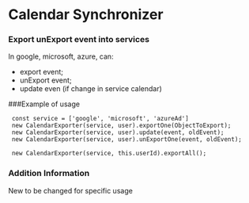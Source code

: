 # Calendar Synchronizer

### Export unExport event into services

In google, microsoft, azure, can:

- export event;
- unExport event;
- update even (if change in service calendar)

###Example of usage

```
 const service = ['google', 'microsoft', 'azureAd']
 new CalendarExporter(service, user).exportOne(ObjectToExport);
 new CalendarExporter(service, user).update(event, oldEvent);
 new CalendarExporter(service, user).unExportOne(event, oldEvent);

 new CalendarExporter(service, this.userId).exportAll();

```

### Addition Information

New to be changed for specific usage
